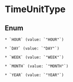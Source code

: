 
# TimeUnitType

## Enum


    * `HOUR` (value: `"HOUR"`)

    * `DAY` (value: `"DAY"`)

    * `WEEK` (value: `"WEEK"`)

    * `MONTH` (value: `"MONTH"`)

    * `YEAR` (value: `"YEAR"`)



